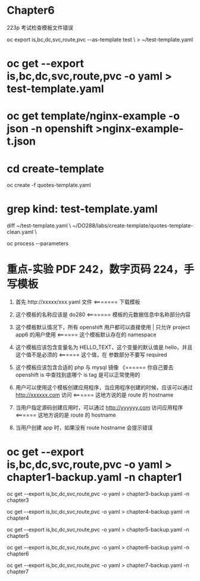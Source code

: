 # Chapter6
223p
考试检查模板文件错误

oc export is,bc,dc,svc,route,pvc --as-template test \    > ~/test-template.yaml

# oc get --export is,bc,dc,svc,route,pvc  -o yaml  > test-template.yaml

# oc get template/nginx-example -o json -n openshift >nginx-example-t.json

# cd create-template

oc create -f quotes-template.yaml 

# grep kind: test-template.yaml
  
diff ~/test-template.yaml \    ~/DO288/labs/create-template/quotes-template-clean.yaml \

 oc process --parameters 
  
# 重点-实验  PDF 242，数字页码 224，手写模板

1. 首先 http://xxxxx/xxx.yaml 文件        <======= 下载模板

2. 这个模板的名称应该是 do280             <======= 模板的元数据信息中名称部分内容

3. 这个模板默认情况下，所有 openshift 用户都可以直接使用 | 只允许 project app6 的用户使用    <====== 这个模板默认存在的 namespace

4. 这个模板应该包含变量名为 HELLO_TEXT，这个变量的默认值是 hello，并且这个值不是必须的       <====== 这个值，在 参数部分不要写 required

5. 这个模板应该包含合适的 php 与 mysql 镜像 《====== 你自己要去 openshift is 中查找到底哪个 is tag 是可以正常使用的

6. 用户可以使用这个模板创建应用程序，当应用程序创建的时候，应该可以通过 http://xxxxxx.com 访问 <====== 这地方说的是 route 的 hostname

7. 当用户指定源码创建应用时，可以通过 http://yyyyyy.com 访问应用程序 <====== 这地方说的是 route 的 hostname

8. 当用户创建 app 时，如果没有 route hostname 会提示错误




# oc get --export is,bc,dc,svc,route,pvc  -o yaml  > chapter1-backup.yaml -n chapter1

oc get --export is,bc,dc,svc,route,pvc  -o yaml  > chapter3-backup.yaml -n chapter3

oc get --export is,bc,dc,svc,route,pvc  -o yaml  > chapter4-backup.yaml -n chapter4

oc get --export is,bc,dc,svc,route,pvc  -o yaml  > chapter5-backup.yaml -n chapter5

oc get --export is,bc,dc,svc,route,pvc  -o yaml  > chapter6-backup.yaml -n chapter6

oc get --export is,bc,dc,svc,route,pvc  -o yaml  > chapter7-backup.yaml -n chapter7
